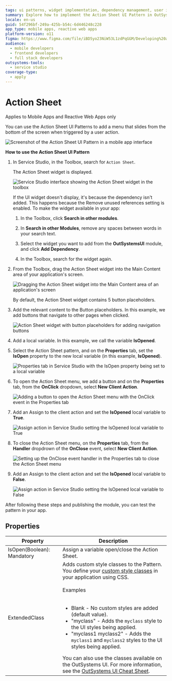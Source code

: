 ```yaml
---
tags: ui patterns, widget implementation, dependency management, user interface design, service studio tips
summary: Explore how to implement the Action Sheet UI Pattern in OutSystems 11 (O11) for mobile and reactive web apps.
locale: en-us
guid: 54f296bf-249a-425b-b54c-6d446248c228
app_type: mobile apps, reactive web apps
platform-version: o11
figma: https://www.figma.com/file/iBD5yo23NiW53L1zdPqGGM/Developing%20an%20Application?node-id=1295:18300
audience:
  - mobile developers
  - frontend developers
  - full stack developers
outsystems-tools:
  - service studio
coverage-type:
  - apply
---
```


# Action Sheet

<div class="info" markdown="1">

Applies to Mobile Apps and Reactive Web Apps only

</div>

You can use the Action Sheet UI Patterns to add a menu that slides from the bottom of the screen when triggered by a user action.

![Screenshot of the Action Sheet UI Pattern in a mobile app interface](images/actionsheet-1-ss.png "Action Sheet UI Pattern")

**How to use the Action Sheet UI Pattern**

1. In Service Studio, in the Toolbox, search for `Action Sheet`.

    The Action Sheet widget is displayed.

    ![Service Studio interface showing the Action Sheet widget in the toolbox](images/actionsheet-2-ss.png "Action Sheet Widget in Service Studio")

    If the UI widget doesn't display, it's because the dependency isn't added. This happens because the Remove unused references setting is enabled. To make the widget available in your app:

    1. In the Toolbox, click **Search in other modules**.

    1. In **Search in other Modules**, remove any spaces between words in your search text.

    1. Select the widget you want to add from the **OutSystemsUI** module, and click **Add Dependency**.

    1. In the Toolbox, search for the widget again.

1. From the Toolbox, drag the Action Sheet widget into the Main Content area of your application's screen.

    ![Dragging the Action Sheet widget into the Main Content area of an application's screen](images/actionsheet-3-ss.png "Dragging Action Sheet Widget")

    By default, the Action Sheet widget contains 5 button placeholders.

1. Add the relevant content to the Button placeholders. In this example, we add buttons that navigate to other pages when clicked.

    ![Action Sheet widget with button placeholders for adding navigation buttons](images/actionsheet-5-ss.png "Adding Buttons to Action Sheet")

1. Add a local variable. In this example, we call the variable **IsOpened**.

1. Select the Action Sheet pattern, and on the **Properties** tab, set the **IsOpen** property to the new local variable (in this example, **IsOpened**).

    ![Properties tab in Service Studio with the IsOpen property being set to a local variable](images/actionsheet-4-ss.png "Setting IsOpen Property")

1. To open the Action Sheet menu, we add a button and on the **Properties** tab, from the **OnClick** dropdown, select **New Client Action**.

    ![Adding a button to open the Action Sheet menu with the OnClick event in the Properties tab](images/actionsheet-6-ss.png "Creating OnClick Event")

1. Add an Assign to the client action and set the **IsOpened** local variable to **True**.

    ![Assign action in Service Studio setting the IsOpened local variable to True](images/actionsheet-7-ss.png "Assigning True to IsOpened Variable")

1. To close the Action Sheet menu, on the **Properties** tab, from the **Handler** dropdrown of the **OnClose** event, select **New Client Action**.

    ![Setting up the OnClose event handler in the Properties tab to close the Action Sheet menu](images/actionsheet-8-ss.png "Creating OnClose Handler")

1. Add an Assign to the client action and set the **IsOpened** local variable to **False**.

    ![Assign action in Service Studio setting the IsOpened local variable to False](images/actionsheet-9-ss.png "Assigning False to IsOpened Variable")

After following these steps and publishing the module, you can test the pattern in your app.

## Properties

| Property                   | Description                                                                                                                                                                                                                                                                                                                                                                                                                                                                                                                                                                                                                       |
|----------------------------|-----------------------------------------------------------------------------------------------------------------------------------------------------------------------------------------------------------------------------------------------------------------------------------------------------------------------------------------------------------------------------------------------------------------------------------------------------------------------------------------------------------------------------------------------------------------------------------------------------------------------------------|
| IsOpen(Boolean): Mandatory | Assign a variable open/close the Action Sheet.                                                                                                                                                                                                                                                                                                                                                                                                                                                                                                                                                                                    |
| ExtendedClass              | Adds custom style classes to the Pattern. You define your [custom style classes](../../../look-feel/css.md) in your application using CSS.<br/><br/>Examples<br/><br/><ul><li>Blank - No custom styles are added (default value).</li><li>"myclass" - Adds the ``myclass`` style to the UI styles being applied.</li><li>"myclass1 myclass2" - Adds the ``myclass1`` and ``myclass2`` styles to the UI styles being applied.</li></ul>You can also use the classes available on the OutSystems UI. For more information, see the [OutSystems UI Cheat Sheet](https://outsystemsui.outsystems.com/OutSystemsUIWebsite/CheatSheet). |
